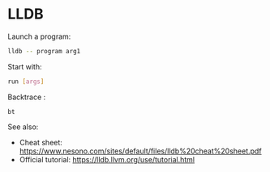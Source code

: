 # LLDB

Launch a program:

```bash
lldb -- program arg1
```

Start with:

```bash
run [args]
```

Backtrace :

```
bt
```


See also:

* Cheat sheet: https://www.nesono.com/sites/default/files/lldb%20cheat%20sheet.pdf
* Official tutorial: https://lldb.llvm.org/use/tutorial.html
